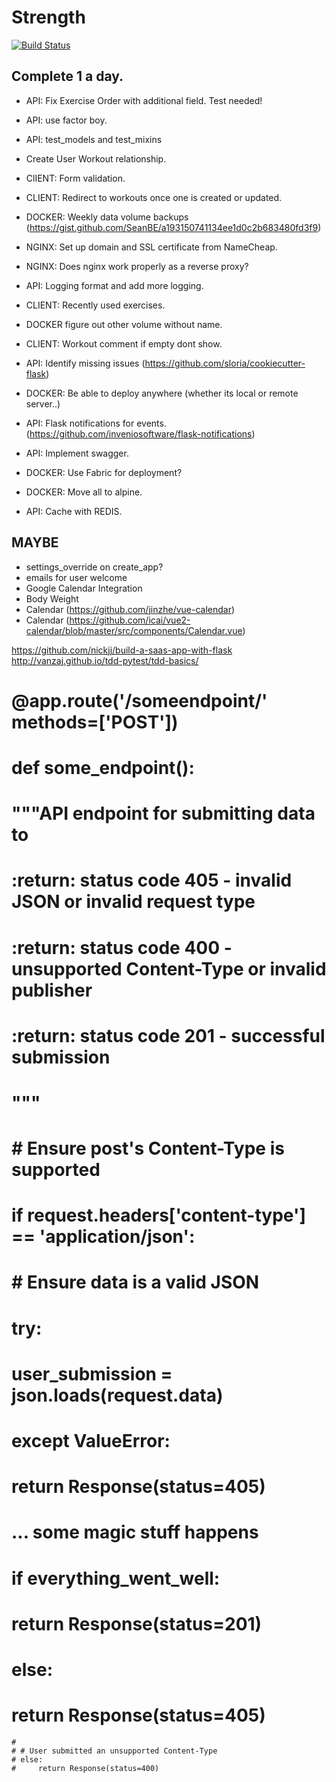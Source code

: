 # Strength

[![Build Status](https://travis-ci.com/SeanBE/strength.svg?token=YwoffpzcxpVgFc4sk6nY&branch=master)](https://travis-ci.com/SeanBE/strength)

## Complete 1 a day.
- API: Fix Exercise Order with additional field.  Test needed!

- API: use factor boy.
- API: test_models and test_mixins
- Create User Workout relationship.
- ClIENT: Form validation.
- CLIENT: Redirect to workouts once one is created or updated.
- DOCKER: Weekly data volume backups (https://gist.github.com/SeanBE/a193150741134ee1d0c2b683480fd3f9)
- NGINX: Set up domain and SSL certificate from NameCheap.
- NGINX: Does nginx work properly as a reverse proxy?
- API: Logging format and add more logging.
- CLIENT: Recently used exercises.



- DOCKER figure out other volume without name.
- CLIENT: Workout comment if empty dont show.

- API: Identify missing issues (https://github.com/sloria/cookiecutter-flask)
- DOCKER: Be able to deploy anywhere (whether its local or remote server..)
- API: Flask notifications for events. (https://github.com/inveniosoftware/flask-notifications)
- API: Implement swagger.
- DOCKER: Use Fabric for deployment?
- DOCKER: Move all to alpine.
- API: Cache with REDIS.

## MAYBE
- settings_override on create_app?
- emails for user welcome
- Google Calendar Integration
- Body Weight
- Calendar (https://github.com/jinzhe/vue-calendar)
- Calendar (https://github.com/icai/vue2-calendar/blob/master/src/components/Calendar.vue)


https://github.com/nickjj/build-a-saas-app-with-flask
http://vanzaj.github.io/tdd-pytest/tdd-basics/
# @app.route('/someendpoint/' methods=['POST'])
# def some_endpoint():
#     """API endpoint for submitting data to
#
#     :return: status code 405 - invalid JSON or invalid request type
#     :return: status code 400 - unsupported Content-Type or invalid publisher
#     :return: status code 201 - successful submission
#     """
#     # Ensure post's Content-Type is supported
#     if request.headers['content-type'] == 'application/json':
#         # Ensure data is a valid JSON
#         try:
#             user_submission = json.loads(request.data)
#         except ValueError:
#             return Response(status=405)
#         ... some magic stuff happens
#         if everything_went_well:
#             return Response(status=201)
#         else:
#             return Response(status=405)

    #
    # # User submitted an unsupported Content-Type
    # else:
    #     return Response(status=400)
